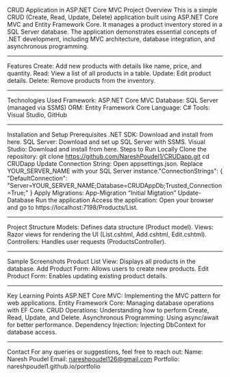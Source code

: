 CRUD Application in ASP.NET Core MVC
Project Overview
This is a simple CRUD (Create, Read, Update, Delete) application built using ASP.NET Core MVC and Entity Framework Core. It manages a product inventory stored in a SQL Server database. The application demonstrates essential concepts of .NET development, including MVC architecture, database integration, and asynchronous programming.
________________________________________
Features
Create: Add new products with details like name, price, and quantity.
Read: View a list of all products in a table.
Update: Edit product details.
Delete: Remove products from the inventory.
________________________________________
Technologies Used
Framework: ASP.NET Core MVC
Database: SQL Server (managed via SSMS)
ORM: Entity Framework Core
Language: C#
Tools: Visual Studio, GitHub
________________________________________
Installation and Setup
Prerequisites
.NET SDK: Download and install from here.
SQL Server: Download and set up SQL Server with SSMS.
Visual Studio: Download and install from here.
Steps to Run Locally
Clone the repository:
git clone https://github.com/NareshPoudel1/CRUDapp.git
cd CRUDapp
Update Connection String:
Open appsettings.json.
Replace YOUR_SERVER_NAME with your SQL Server instance."ConnectionStrings": {
    "DefaultConnection": "Server=YOUR_SERVER_NAME;Database=CRUDAppDb;Trusted_Connection=True;"
}
Apply Migrations:
App-Migration “Initial Migtation”
Update-Database
Run the application
Access the application: Open your browser and go to https://localhost:7198/Products/List.
________________________________________
Project Structure
Models: Defines data structure (Product model).
Views: Razor views for rendering the UI (List.cshtml, Add.cshtml, Edit.cshtml).
Controllers: Handles user requests (ProductsController).
________________________________________
Sample Screenshots
Product List View: Displays all products in the database.
Add Product Form: Allows users to create new products.
Edit Product Form: Enables updating existing product details.
________________________________________
Key Learning Points
ASP.NET Core MVC: Implementing the MVC pattern for web applications.
Entity Framework Core: Managing database operations with EF Core.
CRUD Operations: Understanding how to perform Create, Read, Update, and Delete.
Asynchronous Programming: Using async/await for better performance.
Dependency Injection: Injecting DbContext for database access.
________________________________________
Contact
For any queries or suggestions, feel free to reach out:
Name: Naresh Poudel
Email: nareshpoudel126@gmail.com
Portfolio: nareshpoudel1.github.io/portfolio

